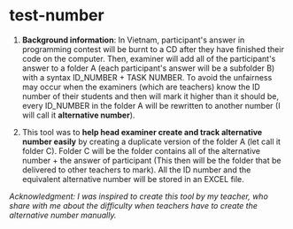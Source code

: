 # test-number

1. **Background information**: In Vietnam, participant's answer in programming contest will be burnt to a CD after they have finished their code on the computer. Then, examiner will add all of the participant's answer to a folder A (each participant's answer will be a subfolder B) with a syntax ID_NUMBER + TASK NUMBER. To avoid the unfairness may occur when the examiners (which are teachers) know the ID number of their students and then will mark it higher than it should be, every ID_NUMBER in the folder A will be rewritten to another number (I will call it **alternative number**). 

2. This tool was to **help head examiner create and track alternative number easily** by creating a duplicate version of the folder A (let call it folder C). Folder C will be the folder contains all of the alternative number + the answer of participant (This then will be the folder that be delivered to other teachers to mark). All the ID number and the equivalent alternative number will be stored in an EXCEL file. 

*Acknowledgment: I was inspired to create this tool by my teacher, who share with me about the difficulty when teachers have to create the alternative number manually.* 
